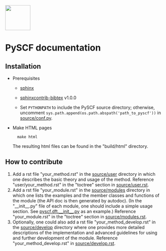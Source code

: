<div align="left">
  <img src="https://github.com/pyscf/pyscf-doc/blob/master/logo/pyscf-logo.png" height="80px"/>
</div>

PySCF documentation
===================

Installation
------------

* Prerequisites
    - [sphinx](https://pypi.org/project/Sphinx/)
    
    - [sphinxcontrib-bibtex](https://pypi.org/project/sphinxcontrib-bibtex/) v1.0.0

    - Set `PYTHONPATH` to include the PySCF source directory; otherwise, uncomment `sys.path.append(os.path.abspath('path_to_pyscf'))` in [source/conf.py](source/conf.py).

* Make HTML pages

        make html

    The resulting html files can be found in the \"build/html\" directory.

How to contribute
-----------------

1.  Add a rst file \"your\_method.rst\" in the [source/user](source/user/) directory in which one describes the basic theory and usage of the method. Reference \"user/your\_method.rst\" in the \"toctree\" section in [source/user.rst](source/user.rst).
2.  Add a rst file \"your\_module.rst\" in the [source/modules](source/modules/) directory in which one lists the examples and the member classes and functions of the module (the API doc is then generated by autodoc). (In the \"\_\_init\_\_.py\" file of each module, one should include a simple usage section. See [pyscf.dft.\_\_init\_\_.py](https://github.com/pyscf/pyscf/blob/master/pyscf/dft/__init__.py) as an example.) Reference \"your\_module.rst\" in the \"toctree\" section in [source/modules.rst](source/modules.rst).
3.  Optionally, one could also add a rst file \"your\_method\_develop.rst\" in the  [source/develop](source/develop/) directory where one provides more detailed descriptions of the implementation and advanced guidelines for using and further development of the module. Reference \"your\_method\_develop.rst\" in [source/develop.rst](source/develop.rst). 
